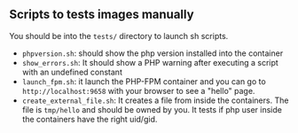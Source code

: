 Scripts to tests images manually
--------------------------------

You should be into the `tests/` directory to launch sh scripts.


- `phpversion.sh`: should show the php version installed into the container
- `show_errors.sh`: It should show a PHP warning after executing a script with an undefined constant
- `launch_fpm.sh`: it launch the PHP-FPM container and you can go to `http://localhost:9658` with your browser to see
  a "hello" page.
- `create_external_file.sh`: It creates a file from inside the containers. The file is `tmp/hello` and should be owned
  by you. It tests if php user inside the containers have the right uid/gid.